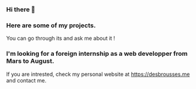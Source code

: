 ### Hi there 👋

### Here are some of my projects. 
 You can go through its and ask me about it !

### I'm looking for a foreign internship as a web developper from Mars to August.
If you are intrested, check my personal website at https://desbrousses.me and contact me.

<!--
**QuentinDesbrousses/quentinDesbrousses** is a ✨ _special_ ✨ repository because its `README.md` (this file) appears on your GitHub profile.

Here are some ideas to get you started:

- 🔭 I’m currently working on ...
- 🌱 I’m currently learning ...
- 👯 I’m looking to collaborate on ...
- 🤔 I’m looking for help with ...
- 💬 Ask me about ...
- 📫 How to reach me: ...
- 😄 Pronouns: ...
- ⚡ Fun fact: ...
-->
